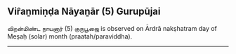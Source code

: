 ## Vir̂aṉmiṇḍa Nāyaṉār (5) Gurupūjai
விறன்மிண்ட நாயனார் (5) குருபூஜை is observed on Ārdrā nakṣhatram day of Meṣaḥ (solar) month (praatah/paraviddha).



---
